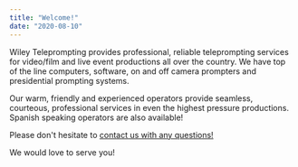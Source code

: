 ```yaml
---
title: "Welcome!"
date: "2020-08-10"
---
```


Wiley Teleprompting provides professional, reliable teleprompting services for video/film and live event productions all over the country. We have top of the line computers, software, on and off camera prompters and presidential prompting systems.  

Our warm, friendly and experienced operators provide seamless, courteous, professional services in even the highest pressure productions.  Spanish speaking operators are also available!  

Please don't hesitate to [contact us with any questions!](/contact/)

We would love to serve you!